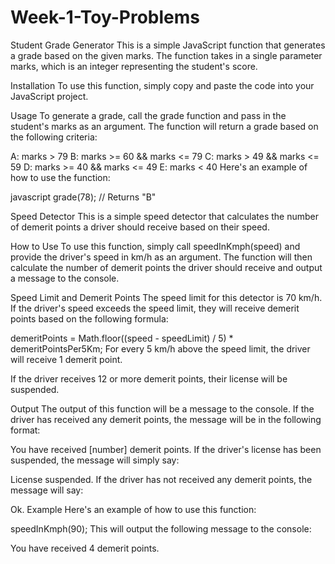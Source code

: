 # Week-1-Toy-Problems
Student Grade Generator
This is a simple JavaScript function that generates a grade based on the given marks. The function takes in a single parameter marks, which is an integer representing the student's score.

Installation
To use this function, simply copy and paste the code into your JavaScript project.

Usage
To generate a grade, call the grade function and pass in the student's marks as an argument. The function will return a grade based on the following criteria:

A: marks > 79
B: marks >= 60 && marks <= 79
C: marks > 49 && marks <= 59
D: marks >= 40 && marks <= 49
E: marks < 40
Here's an example of how to use the function:

javascript
grade(78); // Returns "B"

Speed Detector
This is a simple speed detector that calculates the number of demerit points a driver should receive based on their speed.

How to Use
To use this function, simply call speedInKmph(speed) and provide the driver's speed in km/h as an argument. The function will then calculate the number of demerit points the driver should receive and output a message to the console.

Speed Limit and Demerit Points
The speed limit for this detector is 70 km/h. If the driver's speed exceeds the speed limit, they will receive demerit points based on the following formula:

demeritPoints = Math.floor((speed - speedLimit) / 5) * demeritPointsPer5Km;
For every 5 km/h above the speed limit, the driver will receive 1 demerit point.

If the driver receives 12 or more demerit points, their license will be suspended.

Output
The output of this function will be a message to the console. If the driver has received any demerit points, the message will be in the following format:


You have received [number] demerit points.
If the driver's license has been suspended, the message will simply say:


License suspended.
If the driver has not received any demerit points, the message will say:



Ok.
Example
Here's an example of how to use this function:



speedInKmph(90);
This will output the following message to the console:


You have received 4 demerit points.
